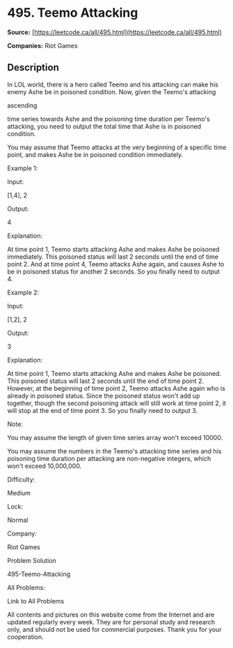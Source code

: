 # 495. Teemo Attacking

**Source:** [https://leetcode.ca/all/495.html](https://leetcode.ca/all/495.html)

**Companies:** Riot Games

## Description

In LOL world, there is a hero called Teemo and his attacking can make his enemy Ashe be in
        poisoned condition. Now, given the Teemo's attacking

ascending

time series
        towards Ashe and the poisoning time duration per Teemo's attacking, you need to output
        the total time that Ashe is in poisoned condition.

You may assume that Teemo attacks at the very beginning of a specific time point, and makes
        Ashe be in poisoned condition immediately.

Example 1:

Input:

[1,4], 2

Output:

4

Explanation:

At time point 1, Teemo starts attacking Ashe and makes Ashe be poisoned immediately.
This poisoned status will last 2 seconds until the end of time point 2.
And at time point 4, Teemo attacks Ashe again, and causes Ashe to be in poisoned status for another 2 seconds.
So you finally need to output 4.

Example 2:

Input:

[1,2], 2

Output:

3

Explanation:

At time point 1, Teemo starts attacking Ashe and makes Ashe be poisoned.
This poisoned status will last 2 seconds until the end of time point 2.
However, at the beginning of time point 2, Teemo attacks Ashe again who is already in poisoned status.
Since the poisoned status won't add up together, though the second poisoning attack will still work at time point 2, it will stop at the end of time point 3.
So you finally need to output 3.

Note:

You may assume the length of given time series array won't exceed 10000.

You may assume the numbers in the Teemo's attacking time series and his poisoning
            time duration per attacking are non-negative integers, which won't exceed
            10,000,000.

Difficulty:

Medium

Lock:

Normal

Company:

Riot Games

Problem Solution

495-Teemo-Attacking

All Problems:

Link to All Problems

All contents and pictures on this website come from the Internet and are updated regularly every week. They are for personal study and research only, and should not be used for commercial purposes. Thank you for your cooperation.

